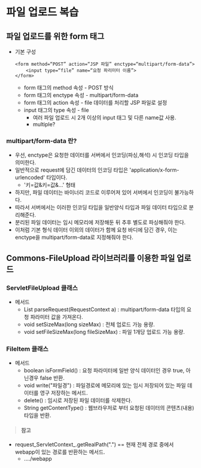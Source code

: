 # 파일 업로드 복습

## 파일 업로드를 위한 form 태그
- 기본 구성
    ```
    <form method=“POST” action=“JSP 파일” enctype=“multipart/form-data”>
        <input type=“file” name=“요청 파리미터 이름”>
    </form>
    ```
    - form 태그의 method 속성 - POST 방식
    - form 태그의 enctype 속성 - multipart/form-data
    - form 태그의 action 속성 - file 데이터를 처리할 JSP 파일로 설정
    - input 태그의 type 속성 - file
        - 여러 파일 업로드 시 2개 이상의 input 태그 및 다른 name값 사용.
        - multiple?

### multipart/form-data 란?
- 우선, enctype은 요청한 데이터를 서버에서 인코딩(파싱,해석) 시 인코딩 타입을 의미한다.
- 일반적으로 request에 담긴 데이터의 인코딩 타입은 'application/x-form-urlencoded' 타입이다.
    - '키=값&키=값&...' 형태
- 하지만, 파일 데이터는 바이너리 코드로 이루어져 있어 서버에서 인코딩이 불가능하다.
- 따라서 서버에서는 이러한 인코딩 타입을 일반양식 타입과 파일 데이터 타입으로 분리해준다.
- 분리된 파일 데이터는 임시 메모리에 저장해둔 뒤 추후 별도로 파싱해줘야 한다.
- 이처럼 기본 형식 데이터 이외의 데이터가 함께 요청 바디에 담긴 경우, 이는 enctype을 multipart/form-data로 지정해줘야 한다.

## Commons-FileUpload 라이브러리를 이용한 파일 업로드
### ServletFileUpload 클래스
- 메서드
    - List parseRequest(RequestContext a) : multipart/form-data 타입의 요청 파라미터 값을 가져온다.
    - void setSizeMax(long sizeMax) : 전체 업로드 가능 용량.
    - void setFileSizeMax(long fileSizeMax) : 파일 1개당 업로드 가능 용량.
### FileItem 클래스
- 메서드
    - boolean isFormField() : 요청 파라미터에 일반 양식 데이터인 경우 true, 아닌경우 false 반환.
    - void write("파일경") : 파일경로에 메모리에 있는 임시 저장되어 있는 파일 데이터를 영구 저장하는 메서드.
    - delete() : 임시로 저장된 파일 데이터를 삭제한다.
    - String getContentType() : 웹브라우저로 부터 요청된 데이터의 콘텐츠(내용) 타입을 반환.

> #### 참고
- request_ServletContext_.getRealPath(".") == 현재 전체 경로 중에서 webapp이 있는 경로를 반환하는 메서드.
    - ..../webapp
